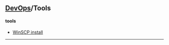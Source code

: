 ## [DevOps]/Tools



#### tools
- [WinSCP install](https://www.jianshu.com/p/ae6cd5d1ec20)



---
[DevOps]: <../../README.md>
[linux]: <./linux.md>